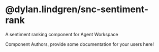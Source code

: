 @dylan.lindgren/snc-sentiment-rank
===============================================
A sentiment ranking component for Agent Workspace

Component Authors, provide some documentation for your users here!